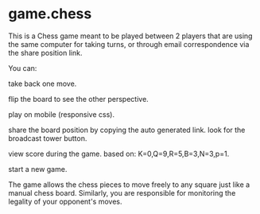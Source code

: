 game.chess
==========

This is a Chess game meant to be played between 2 players that are using the same computer for taking turns, or through email correspondence via the share position link.

You can:

take back one move.

flip the board to see the other perspective.

play on mobile (responsive css).

share the board position by copying the auto generated link. look for the broadcast tower button.

view score during the game. based on: K=0,Q=9,R=5,B=3,N=3,p=1.

start a new game.

The game allows the chess pieces to move freely to any square just like a manual chess board. Similarly, you are responsible for monitoring the legality of your opponent's moves.
